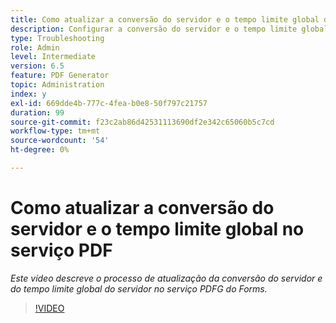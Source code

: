 ```yaml
---
title: Como atualizar a conversão do servidor e o tempo limite global do servidor no serviço PDFG
description: Configurar a conversão do servidor e o tempo limite global do servidor para o PDF Generator
type: Troubleshooting
role: Admin
level: Intermediate
version: 6.5
feature: PDF Generator
topic: Administration
index: y
exl-id: 669dde4b-777c-4fea-b0e8-50f797c21757
duration: 99
source-git-commit: f23c2ab86d42531113690df2e342c65060b5c7cd
workflow-type: tm+mt
source-wordcount: '54'
ht-degree: 0%

---
```


# Como atualizar a conversão do servidor e o tempo limite global no serviço PDF

*Este vídeo descreve o processo de atualização da conversão do servidor e do tempo limite global do servidor no serviço PDFG do Forms.*

>[!VIDEO](https://video.tv.adobe.com/v/335514?quality=12&learn=on)
